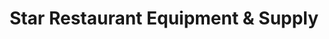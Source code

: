 ---
title: "Star Restaurant Equipment & Supply"
url: /milwaukee/star-restaurant-equipment-und-supply/
shop: Haushaltsartikel
---